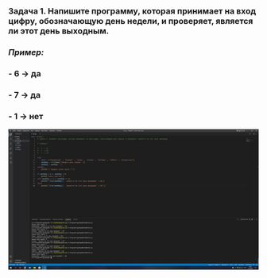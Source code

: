 ### Задача 1. Напишите программу, которая принимает на вход цифру, обозначающую день недели, и проверяет, является ли этот день выходным.

### *Пример:*

### - 6 -> да
### - 7 -> да
### - 1 -> нет

![Задание 1](task1.jpg)